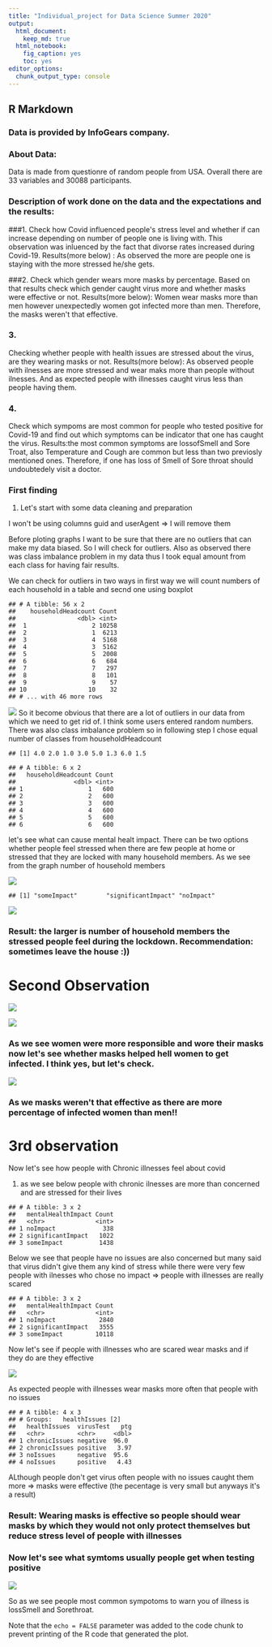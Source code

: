 ```yaml
---
title: "Individual_project for Data Science Summer 2020"
output: 
  html_document:
    keep_md: true
  html_notebook: 
    fig_caption: yes
    toc: yes
editor_options: 
  chunk_output_type: console
---
```





## R Markdown




### Data is provided by InfoGears company.

### About Data:
Data is made from questionre of random people from USA. Overall there are 33 variables and 30088 participants.

### Description of work done on the data and the expectations and the results:

###1.
Check how Covid influenced people's stress level and whether if can increase depending on number of people one is living with. This observation was inluenced by the fact that divorse rates increased during Covid-19.
Results(more below) : As observed the more are people one is staying with the more stressed he/she gets.

###2.
Check which gender wears more masks by percentage. Based on that results check which gender caught virus more and whether masks were effective or not.
Results(more below): Women wear masks more than men however unexpectedly women got infected more than men. Therefore, the masks weren't that effective.


### 3.
Checking whether people with health issues are stressed about the virus, are they wearing masks or not.
Results(more below): As observed people with ilnesses are more stressed and wear maks more than people without ilnesses. And as expected people with illnesses caught virus less than people having them.
### 4.
Check which sympoms are most common for people who tested positive for Covid-19 and find out which symptoms can be indicator that one has caught the virus.
Results:the most common symptoms are lossofSmell and Sore Troat, also Temperature and Cough are common but less than two previosly mentioned ones. Therefore, if one has loss of Smell of Sore throat should undoubtedely visit a doctor.

### First finding

1. Let's start with some data cleaning and preparation

I won't be using columns guid and userAgent => I will remove them






Before ploting graphs I want to be sure that there are no outliers that can make my data biased. So I will check for outliers. Also as observed there was class imbalance problem in my data thus I took equal amount from each class for having fair results.


We can check for outliers in two ways in first way we will count numbers of each household in a table and secnd  one using boxplot


```
## # A tibble: 56 x 2
##    householdHeadcount Count
##                 <dbl> <int>
##  1                  2 10258
##  2                  1  6213
##  3                  4  5168
##  4                  3  5162
##  5                  5  2008
##  6                  6   684
##  7                  7   297
##  8                  8   101
##  9                  9    57
## 10                 10    32
## # ... with 46 more rows
```
![](README_figs/README-unnamed-chunk-6-1.png)<!-- -->
So it become obvious that there are a lot of outliers in our data from which we need to get rid of. I think some users entered random numbers. There was also class imbalance problem so in following step I chose equal number of classes from householdHeadcount

```
## [1] 4.0 2.0 1.0 3.0 5.0 1.3 6.0 1.5
```

```
## # A tibble: 6 x 2
##   householdHeadcount Count
##                <dbl> <int>
## 1                  1   600
## 2                  2   600
## 3                  3   600
## 4                  4   600
## 5                  5   600
## 6                  6   600
```
 let's see what can cause mental healt impact. There can be two options whether people feel stressed when there are few people at home or stressed that they are locked with many household members.
As we see from the graph number of household members

![](README_figs/README-unnamed-chunk-8-1.png)<!-- -->

```
## [1] "someImpact"        "significantImpact" "noImpact"
```

![](README_figs/README-unnamed-chunk-9-1.png)<!-- -->
### Result: the larger is number of household members the stressed people feel during the lockdown. Recommendation: sometimes leave the house :))



# Second Observation


![](README_figs/README-unnamed-chunk-10-1.png)<!-- -->


![](README_figs/README-unnamed-chunk-11-1.png)<!-- -->
### As we see women were more responsible and wore their masks now let's see whether masks helped hell women to get infected. I think yes, but let's check.
![](README_figs/README-unnamed-chunk-12-1.png)<!-- -->

### As we masks weren't that effective as there are more percentage of  infected women than men!!

# 3rd observation

Now let's see how people with Chronic illnesses feel about covid
1. as we see below people with chronic ilnesses are more than concerned and are stressed for their lives

```
## # A tibble: 3 x 2
##   mentalHealthImpact Count
##   <chr>              <int>
## 1 noImpact             338
## 2 significantImpact   1022
## 3 someImpact          1438
```
Below we see that people have no issues are also concerned but many said that virus didn't give them any kind of stress while there were very few people with ilnesses who chose no impact => people with illnesses are really scared 

```
## # A tibble: 3 x 2
##   mentalHealthImpact Count
##   <chr>              <int>
## 1 noImpact            2840
## 2 significantImpact   3555
## 3 someImpact         10118
```
Now let's see if people with illnesses who are scared wear masks and if they do are they effective

![](README_figs/README-unnamed-chunk-15-1.png)<!-- -->

As expected people with illnesses wear masks more often that people with no issues


```
## # A tibble: 4 x 3
## # Groups:   healthIssues [2]
##   healthIssues  virusTest   ptg
##   <chr>         <chr>     <dbl>
## 1 chronicIssues negative  96.0 
## 2 chronicIssues positive   3.97
## 3 noIssues      negative  95.6 
## 4 noIssues      positive   4.43
```
ALthough people don't get virus often people with no issues caught them more => masks were effective (the pecentage is very small but anyways it's a result)

### Result: Wearing masks is effective so people should wear masks by which they would not only protect themselves but reduce stress level of people with illnesses

### Now let's see what symtoms usually people get when testing positive

![](README_figs/README-unnamed-chunk-17-1.png)<!-- -->


So as we see people most common sympotoms to warn you of illness is lossSmell and Sorethroat.

Note that the `echo = FALSE` parameter was added to the code chunk to prevent printing of the R code that generated the plot.
